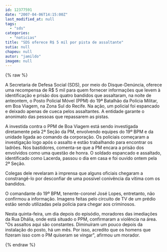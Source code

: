 ```yaml
---
id: 12377591
date: "2007-04-06T14:15:00Z"
last_modified_at: null
tags:
  - "sds"
categories:
  - "noticias"
title: "SDS oferece R$ 5 mil por pista de assaltante"
sutia: null
chapeu: null
autor: "jamildo"
imagem: null
---
```

{% raw %}
<p>A Secretaria de Defesa Social (SDS), por meio do Disque-Den&uacute;ncia, oferece uma recompensa de R$ 5 mil para quem fornecer informa&ccedil;&otilde;es que levem &agrave; identifica&ccedil;&atilde;o e pris&atilde;o dos quatro bandidos que assaltaram, na noite de anteontem, o Posto Policial M&oacute;vel (PPM) do 19&ordf; Batalh&atilde;o da Pol&iacute;cia Militar, em Boa Viagem, na Zona Sul do Recife. Na a&ccedil;&atilde;o, um policial foi espancado e deixado apenas de cueca pelos assaltantes. A entidade garante o anonimato das pessoas que repassarem as pistas.</p>
<p>A investida contra o PPM de Boa Viagem est&aacute; sendo investigada diretamente pela 2&ordf; Se&ccedil;&atilde;o da PM, envolvendo equipes do 19&ordm; BPM e da unidade ligada ao comando da corpora&ccedil;&atilde;o. Os policiais come&ccedil;aram a investiga&ccedil;&atilde;o logo ap&oacute;s o assalto e est&atilde;o trabalhando para encontrar os ladr&otilde;es. Nos bastidores, comenta-se que a PM encara a pris&atilde;o dos envolvidos como uma quest&atilde;o de honra. O soldado espancado e assaltado, identificado como Lacerda, passou o dia em casa e foi ouvido ontem pela 2&ordf; Se&ccedil;&atilde;o.</p>
<p>Colegas dele revelaram &agrave; imprensa que alguns oficiais chegaram a constrang&ecirc;-lo por desconfiar de uma poss&iacute;vel coniv&ecirc;ncia da v&iacute;tima com os bandidos.</p>
<p>O comandante do 19&ordm; BPM, tenente-coronel Jos&eacute; Lopes, entretanto, n&atilde;o confirmou a informa&ccedil;&atilde;o. Imagens feitas pelo circuito de TV de um pr&eacute;dio est&atilde;o sendo utilizadas pela pol&iacute;cia para chegar aos criminosos.</p>
<p>Nesta quinta-feira, um dia depois do epis&oacute;dio, moradores das imedia&ccedil;&otilde;es da Rua Dh&aacute;lia, onde est&aacute; situado o PPM, confirmaram a viol&ecirc;ncia na &aacute;rea. "Os assaltos aqui s&atilde;o constantes. Diminu&iacute;ram um pouco depois da instala&ccedil;&atilde;o do posto, h&aacute; um m&ecirc;s. Por isso, acredito que os homens que fizeram isso com o PM quiseram se vingar", afirmou um morador.</p>
{% endraw %}